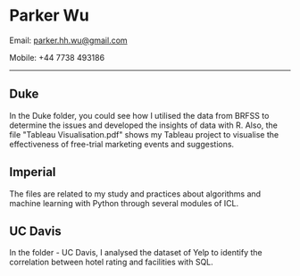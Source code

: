 # Parker Wu

Email: parker.hh.wu@gmail.com

Mobile: +44 7738 493186

---

## Duke

In the Duke folder, you could see how I utilised the data from BRFSS to determine the issues and developed the insights of data with R. Also, the file "Tableau Visualisation.pdf" shows my Tableau project to visualise the effectiveness of free-trial marketing events and suggestions.

## Imperial

The files are related to my study and practices about algorithms and machine learning with Python through several modules of ICL. 

## UC Davis

In the folder - UC Davis, I analysed the dataset of Yelp to identify the correlation between hotel rating and facilities with SQL.